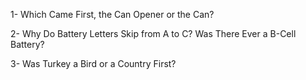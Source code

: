 1- Which Came First, the Can Opener or the Can?

2- Why Do Battery Letters Skip from A to C? Was There Ever a B-Cell Battery?

3- Was Turkey a Bird or a Country First?
